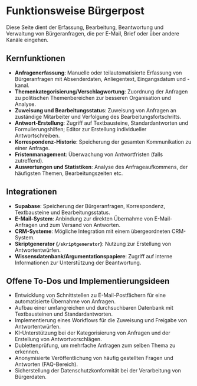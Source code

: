 # Funktionsweise Bürgerpost

Diese Seite dient der Erfassung, Bearbeitung, Beantwortung und Verwaltung von Bürgeranfragen, die per E-Mail, Brief oder über andere Kanäle eingehen.

## Kernfunktionen

- **Anfragenerfassung**: Manuelle oder teilautomatisierte Erfassung von Bürgeranfragen mit Absenderdaten, Anliegentext, Eingangsdatum und -kanal.
- **Themenkategorisierung/Verschlagwortung**: Zuordnung der Anfragen zu politischen Themenbereichen zur besseren Organisation und Analyse.
- **Zuweisung und Bearbeitungsstatus**: Zuweisung von Anfragen an zuständige Mitarbeiter und Verfolgung des Bearbeitungsfortschritts.
- **Antwort-Erstellung**: Zugriff auf Textbausteine, Standardantworten und Formulierungshilfen; Editor zur Erstellung individueller Antwortschreiben.
- **Korrespondenz-Historie**: Speicherung der gesamten Kommunikation zu einer Anfrage.
- **Fristenmanagement**: Überwachung von Antwortfristen (falls zutreffend).
- **Auswertungen und Statistiken**: Analyse des Anfrageaufkommens, der häufigsten Themen, Bearbeitungszeiten etc.

## Integrationen

- **Supabase**: Speicherung der Bürgeranfragen, Korrespondenz, Textbausteine und Bearbeitungsstatus.
- **E-Mail-System**: Anbindung zur direkten Übernahme von E-Mail-Anfragen und zum Versand von Antworten.
- **CRM-Systeme**: Mögliche Integration mit einem übergeordneten CRM-System.
- **Skriptgenerator (`/skriptgenerator`)**: Nutzung zur Erstellung von Antwortentwürfen.
- **Wissensdatenbank/Argumentationspapiere**: Zugriff auf interne Informationen zur Unterstützung der Beantwortung.

## Offene To-Dos und Implementierungsideen

- Entwicklung von Schnittstellen zu E-Mail-Postfächern für eine automatisierte Übernahme von Anfragen.
- Aufbau einer umfangreichen und durchsuchbaren Datenbank mit Textbausteinen und Standardantworten.
- Implementierung eines Workflows für die Zuweisung und Freigabe von Antwortentwürfen.
- KI-Unterstützung bei der Kategorisierung von Anfragen und der Erstellung von Antwortvorschlägen.
- Dublettenprüfung, um mehrfache Anfragen zum selben Thema zu erkennen.
- Anonymisierte Veröffentlichung von häufig gestellten Fragen und Antworten (FAQ-Bereich).
- Sicherstellung der Datenschutzkonformität bei der Verarbeitung von Bürgerdaten. 